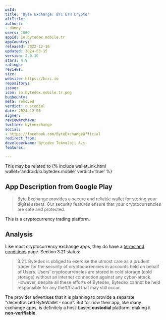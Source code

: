 ```yaml
---
wsId: 
title: 'Byte Exchange: BTC ETH Crypto'
altTitle: 
authors:
- danny
users: 1000
appId: io.bytedex.mobile.tr
appCountry: 
released: 2022-12-16
updated: 2024-03-15
version: 2.0.16
stars: 4.9
ratings: 
reviews: 
size: 
website: https://bexc.io
repository: 
issue: 
icon: io.bytedex.mobile.tr.png
bugbounty: 
meta: removed
verdict: custodial
date: 2024-12-08
signer: 
reviewArchive: 
twitter: byteexchange
social:
- https://facebook.com/ByteExchangeOfficial
redirect_from: 
developerName: Bytedex Teknoloji A.ş.
features: 

---
```


This may be related to {% include walletLink.html wallet='android/io.bytedex.mobile' verdict='true' %}

## App Description from Google Play

> Byte Exchange provides a secure and reliable wallet for storing your digital assets. Our security features ensure that your cryptocurrencies are safe and protected.

This is a cryptocurrency trading platform.

## Analysis 

Like most cryptocurrency exchange apps, they do have a [terms and conditions](https://bytedex.io/en/user-agreements/) page. Section 3.21 states:

> 3.21. Bytedex is obliged to exercise the utmost care as a prudent trader for the security of cryptocurrencies in accounts held on behalf of Users. Users’ cryptocurrencies are stored in cold storage (cold storage) without an internet connection against any cyber-attack. However, despite all these efforts of Bytedex, Bytedex cannot be held responsible for any theft/fraud that may still occur.

The provider advertises that it is planning to provide a separate "decentralized ByteWallet - soon". But for now their app, like many exchange apps, is definitely a host-based **custodial** platform, making it **non-verifiable**.